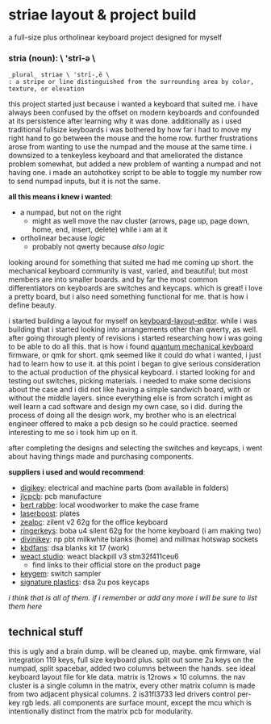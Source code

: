 # striae layout & project build
a full-size plus ortholinear keyboard project designed for myself

### stria (noun): \ 'strī-ə \
	_plural_ striae \ 'strī-,ē \
	: a stripe or line distinguished from the surrounding area by color, texture, or elevation

this project started just because i wanted a keyboard that suited me. i have always been confused by the offset on modern keyboards and confounded at its persistence after learning why it was done. additionally as i used traditional fullsize keyboards i was bothered by how far i had to move my right hand to go between the mouse and the home row. further frustrations arose from wanting to use the numpad and the mouse at the same time. i downsized to a tenkeyless keyboard and that ameliorated the distance problem somewhat, but added a new problem of wanting a numpad and not having one. i made an autohotkey script to be able to toggle my number row to send numpad inputs, but it is not the same.

**all this means i knew i wanted**:
- a numpad, but not on the right
	- might as well move the nav cluster (arrows, page up, page down, home, end, insert, delete) while i am at it
- ortholinear because _logic_
	- probably not qwerty because _also logic_

looking around for something that suited me had me coming up short. the mechanical keyboard community is vast, varied, and beautiful; but most members are into smaller boards. and by far the most common differentiators on keyboards are switches and keycaps. which is great! i love a pretty board, but i also need something functional for me. that is how i define beauty.

i started building a layout for myself on [keyboard-layout-editor](http://www.keyboard-layout-editor.com). while i was building that i started looking into arrangements other than qwerty, as well. after going through plenty of revisions i started researching how i was going to be able to do all this. that is how i found [quantum mechanical keyboard](https://github.com/qmk/qmk_firmware) firmware, or qmk for short. qmk seemed like it could do what i wanted, i just had to learn how to use it. at this point i began to give serious consideration to the actual production of the physical keyboard. i started looking for and testing out switches, picking materials. i needed to make some decisions about the case and i did not like having a simple sandwich board, with or without the middle layers. since everything else is from scratch i might as well learn a cad software and design my own case, so i did. during the process of doing all the design work, my brother who is an electrical engineer offered to make a pcb design so he could practice. seemed interesting to me so i took him up on it.

after completing the designs and selecting the switches and keycaps, i went about having things made and purchasing components.

**suppliers i used and would recommend**:
- [digikey](https://www.digikey.com): electrical and machine parts (bom available in folders)
- [jlcpcb](https://jlcpcb.com): pcb manufacture
- [bert rabbe](http://beraht.com/index.html): local woodworker to make the case frame
- [laserboost](https://www.laserboost.com): plates
- [zealpc](https://zealpc.net): zilent v2 62g for the office keyboard
- [ringerkeys](https://ringerkeys.com): boba u4 silent 62g for the home keyboard (i am making two)
- [divinikey](https://divinikey.com): np pbt milkwhite blanks (home) and millmax hotswap sockets
- [kbdfans](https://kbdfans.com): dsa blanks kit 17 (work)
- [weact studio](https://github.com/WeActTC/MiniSTM32F4x1): weact blackpill v3 stm32f411ceu6
	- find links to their official store on the product page
- [keygem](https://keygem.store): switch sampler
- [signature plastics](https://pimpmykeyboard.com): dsa 2u pos keycaps

_i think that is all of them. if i remember or add any more i will be sure to list them here_

## technical stuff
this is ugly and a brain dump. will be cleaned up, maybe.
qmk firmware, vial integration
119 keys, full size keyboard plus. split out some 2u keys on the numpad, split spacebar, added two columns between the hands. see ideal keyboard layout file for kle data.
matrix is 12rows × 10 columns. the nav cluster is a single column in the matrix, every other matrix column is made from two adjacent physical columns.
2 is31fl3733 led drivers control per-key rgb leds.
all components are surface mount, except the mcu which is intentionally distinct from the matrix pcb for modularity.
